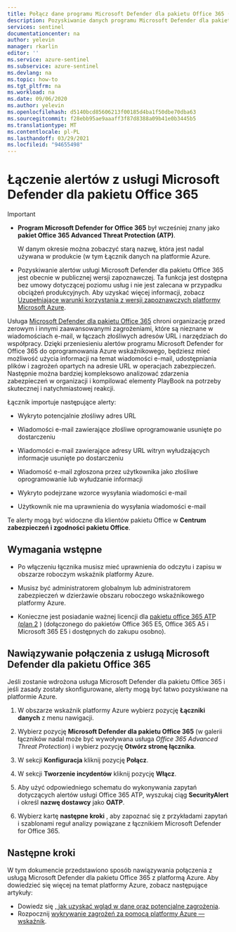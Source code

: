 ```yaml
---
title: Połącz dane programu Microsoft Defender dla pakietu Office 365 (dawniej pakietem Office 365 ATP) do usługi Azure wskaźnikowego | Microsoft Docs
description: Pozyskiwanie danych programu Microsoft Defender dla pakietu Office 365 w usłudze Azure wskaźnikowej w celu uzyskania wglądu i kompilowania zautomatyzowanych scenariuszy odpowiedzi.
services: sentinel
documentationcenter: na
author: yelevin
manager: rkarlin
editor: ''
ms.service: azure-sentinel
ms.subservice: azure-sentinel
ms.devlang: na
ms.topic: how-to
ms.tgt_pltfrm: na
ms.workload: na
ms.date: 09/06/2020
ms.author: yelevin
ms.openlocfilehash: d5140bcd85606213f00185d4ba1f50dbe70dba63
ms.sourcegitcommit: f28ebb95ae9aaaff3f87d8388a09b41e0b3445b5
ms.translationtype: MT
ms.contentlocale: pl-PL
ms.lasthandoff: 03/29/2021
ms.locfileid: "94655498"
---
```

# <a name="connect-alerts-from-microsoft-defender-for-office-365"></a>Łączenie alertów z usługi Microsoft Defender dla pakietu Office 365 

> [!IMPORTANT]
>
> - **Program Microsoft Defender for Office 365** był wcześniej znany jako **pakiet Office 365 Advanced Threat Protection (ATP)**.
>
>     W danym okresie można zobaczyć starą nazwę, która jest nadal używana w produkcie (w tym Łącznik danych na platformie Azure.
>
> - Pozyskiwanie alertów usługi Microsoft Defender dla pakietu Office 365 jest obecnie w publicznej wersji zapoznawczej. Ta funkcja jest dostępna bez umowy dotyczącej poziomu usług i nie jest zalecana w przypadku obciążeń produkcyjnych. Aby uzyskać więcej informacji, zobacz [Uzupełniające warunki korzystania z wersji zapoznawczych platformy Microsoft Azure](https://azure.microsoft.com/support/legal/preview-supplemental-terms/).
 
Usługa [Microsoft Defender dla pakietu Office 365](/office365/servicedescriptions/office-365-advanced-threat-protection-service-description) chroni organizację przed zerowym i innymi zaawansowanymi zagrożeniami, które są nieznane w wiadomościach e-mail, w łączach złośliwych adresów URL i narzędziach do współpracy. Dzięki przeniesieniu alertów programu Microsoft Defender for Office 365 do oprogramowania Azure wskaźnikowego, będziesz mieć możliwość użycia informacji na temat wiadomości e-mail, udostępniania plików i zagrożeń opartych na adresie URL w operacjach zabezpieczeń. Następnie można bardziej kompleksowo analizować zdarzenia zabezpieczeń w organizacji i kompilować elementy PlayBook na potrzeby skutecznej i natychmiastowej reakcji.

Łącznik importuje następujące alerty:

- Wykryto potencjalnie złośliwy adres URL 

- Wiadomości e-mail zawierające złośliwe oprogramowanie usunięte po dostarczeniu

- Wiadomości e-mail zawierające adresy URL witryn wyłudzających informacje usunięte po dostarczeniu 

- Wiadomość e-mail zgłoszona przez użytkownika jako złośliwe oprogramowanie lub wyłudzanie informacji 

- Wykryto podejrzane wzorce wysyłania wiadomości e-mail 

- Użytkownik nie ma uprawnienia do wysyłania wiadomości e-mail 

Te alerty mogą być widoczne dla klientów pakietu Office w **Centrum zabezpieczeń i zgodności pakietu Office**.

## <a name="prerequisites"></a>Wymagania wstępne

- Po włączeniu łącznika musisz mieć uprawnienia do odczytu i zapisu w obszarze roboczym wskaźnik platformy Azure.

- Musisz być administratorem globalnym lub administratorem zabezpieczeń w dzierżawie obszaru roboczego wskaźnikowego platformy Azure.

- Konieczne jest posiadanie ważnej licencji dla [pakietu office 365 ATP (plan 2](/microsoft-365/security/office-365-security/office-365-atp#office-365-atp-plan-1-and-plan-2) ) (dołączonego do pakietów Office 365 E5, Office 365 A5 i Microsoft 365 E5 i dostępnych do zakupu osobno). 

## <a name="connect-to-microsoft-defender-for-office-365"></a>Nawiązywanie połączenia z usługą Microsoft Defender dla pakietu Office 365

Jeśli zostanie wdrożona usługa Microsoft Defender dla pakietu Office 365 i jeśli zasady zostały skonfigurowane, alerty mogą być łatwo pozyskiwane na platformie Azure.

1. W obszarze wskaźnik platformy Azure wybierz pozycję **Łączniki danych** z menu nawigacji.

1. Wybierz pozycję **Microsoft Defender dla pakietu Office 365** (w galerii łączników nadal może być wywoływana usługa *Office 365 Advanced Threat Protection*) i wybierz pozycję **Otwórz stronę łącznika**.

1. W sekcji **Konfiguracja** kliknij pozycję **Połącz**. 

1. W sekcji **Tworzenie incydentów** kliknij pozycję **Włącz**.

1. Aby użyć odpowiedniego schematu do wykonywania zapytań dotyczących alertów usługi Office 365 ATP, wyszukaj ciąg **SecurityAlert** i określ **nazwę dostawcy** jako **OATP**.

1. Wybierz kartę **następne kroki** , aby zapoznać się z przykładami zapytań i szablonami reguł analizy powiązane z łącznikiem Microsoft Defender for Office 365.

## <a name="next-steps"></a>Następne kroki

W tym dokumencie przedstawiono sposób nawiązywania połączenia z usługą Microsoft Defender dla pakietu Office 365 z platformą Azure. Aby dowiedzieć się więcej na temat platformy Azure, zobacz następujące artykuły:
- Dowiedz się [, jak uzyskać wgląd w dane oraz potencjalne zagrożenia](quickstart-get-visibility.md).
- Rozpocznij [wykrywanie zagrożeń za pomocą platformy Azure — wskaźnik](./tutorial-detect-threats-built-in.md).